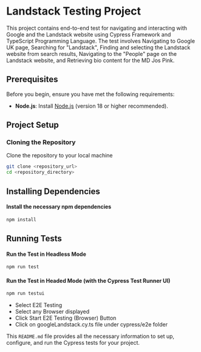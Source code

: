 # Landstack Testing Project

This project contains end-to-end test for navigating and interacting with Google and the Landstack website using Cypress Framework and TypeScript Programming Language. The test involves Navigating to Google UK page,
Searching for "Landstack", 
Finding and selecting the Landstack website from search results, 
Navigating to the "People" page on the Landstack website, and 
Retrieving bio content for the MD Jos Pink.

## Prerequisites

Before you begin, ensure you have met the following requirements:

- **Node.js**: Install [Node.js](https://nodejs.org/) (version 18 or higher recommended).

## Project Setup

### Cloning the Repository

Clone the repository to your local machine
   ```sh
   git clone <repository_url>
   cd <repository_directory>
   ```

## Installing Dependencies
#### Install the necessary npm dependencies

```sh
npm install
```

## Running Tests
#### Run the Test in Headless Mode

```sh
npm run test
```

#### Run the Test in Headed Mode (with the Cypress Test Runner UI)

```sh
npm run testui
```
- Select E2E Testing
- Select any Browser displayed
- Click Start E2E Testing (Browser) Button
- Click on googleLandstack.cy.ts file under cypress/e2e folder

This `README.md` file provides all the necessary information to set up, configure, and run the Cypress tests for your project. 

